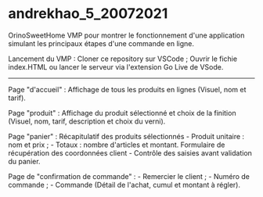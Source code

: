 # andrekhao_5_20072021
OrinoSweetHome
VMP pour montrer le fonctionnement d'une application simulant les principaux étapes d'une commande en ligne.

Lancement du VMP :
    Cloner ce repository sur VSCode ;
    Ouvrir le fichie index.HTML ou lancer le serveur via l'extension Go Live de VSode.
    
  ---------------------------------------------------------------------------------------------
  
  Page "d'accueil" :
    Affichage de tous les produits en lignes
      (Visuel, nom et tarif).
 
 Page "produit" :
    Affichage du produit sélectionné et choix de la finition
      (Visuel, nom, tarif, description et choix du verni).
 
 Page "panier" :
    Récapitulatif des produits sélectionnés
      - Produit unitaire : nom et prix ;
      - Totaux : nombre d'articles et montant.
    Formulaire de récupération des coordonnées client
      - Contrôle des saisies avant validation du panier.
 
 Page de "confirmation de commande" :
      - Remercier le client ;
      - Numéro de commande ;
      - Commande
          (Détail de l'achat, cumul et montant à régler).
      
    

